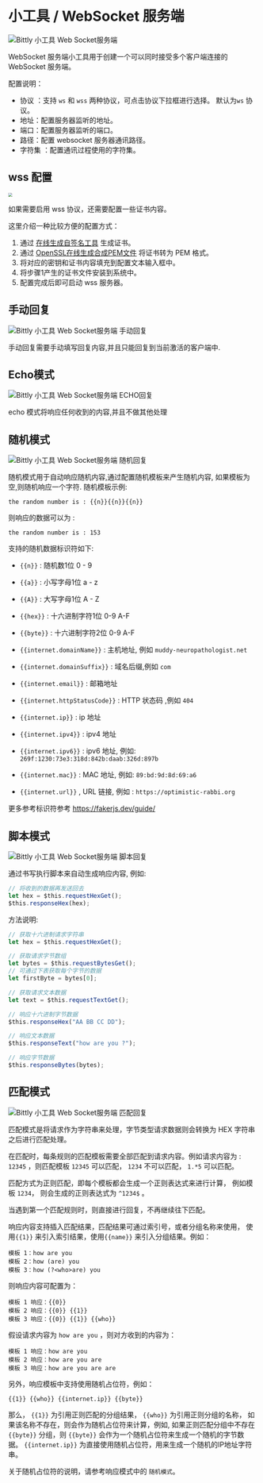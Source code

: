 # 小工具 / WebSocket 服务端

![Bittly 小工具 Web Socket服务端](res/2022082922142401.png)

WebSocket 服务端小工具用于创建一个可以同时接受多个客户端连接的 WebSocket 服务端。 

配置说明：

- 协议 ：支持 `ws` 和 `wss` 两种协议，可点击协议下拉框进行选择。 默认为`ws` 协议。
- 地址：配置服务器监听的地址。
- 端口：配置服务器监听的端口。
- 路径：配置 websocket 服务器通讯路径。
- 字符集 ：配置通讯过程使用的字符集。



## wss 配置

<img src="./res/2022082922150801.png" style="zoom: 50%;" />

如果需要启用 wss 协议，还需要配置一些证书内容。

这里介绍一种比较方便的配置方式：

1. 通过 [在线生成自签名工具](https://regery.com/en/security/ssl-tools/self-signed-certificate-generator) 生成证书。
2. 通过 [OpenSSL在线生成合成PEM文件](https://www.myssl.cn/tools/merge-pem-cert.html) 将证书转为 PEM 格式。
3. 将对应的密钥和证书内容填充到配置文本输入框中。
4. 将步骤1产生的证书文件安装到系统中。
5. 配置完成后即可启动 wss 服务器。



## 手动回复

![Bittly 小工具 Web Socket服务端 手动回复](res/2022072016585201.png)

手动回复需要手动填写回复内容,并且只能回复到当前激活的客户端中.



## Echo模式

![Bittly 小工具 Web Socket服务端 ECHO回复](res/2022072016593001.png)

echo 模式将响应任何收到的内容,并且不做其他处理



## 随机模式

![Bittly 小工具 Web Socket服务端 随机回复](res/2022072017005901.png)

随机模式用于自动响应随机内容,通过配置随机模板来产生随机内容, 如果模板为空,则随机响应一个字符. 随机模板示例:

```
the random number is : {{n}}{{n}}{{n}}
```

则响应的数据可以为 :

```
the random number is : 153
```

支持的随机数据标识符如下:

- `{{n}}` : 随机数1位 0 - 9 
- `{{a}}` : 小写字母1位 a - z 
- `{{A}}` : 大写字母1位 A - Z

-  `{{hex}}` : 十六进制字符1位 0-9 A-F
- `{{byte}}` : 十六进制字符2位 0-9 A-F
- `{{internet.domainName}}` : 主机地址, 例如 `muddy-neuropathologist.net`
- `{{internet.domainSuffix}}` : 域名后缀,例如 `com`
- `{{internet.email}}` : 邮箱地址
- `{{internet.httpStatusCode}}` : HTTP 状态码 ,例如 `404`
- `{{internet.ip}}` : ip 地址
- `{{internet.ipv4}}` : ipv4 地址
- `{{internet.ipv6}}` : ipv6 地址, 例如: `269f:1230:73e3:318d:842b:daab:326d:897b`
- `{{internet.mac}}` : MAC 地址, 例如: `89:bd:9d:8d:69:a6`
- `{{internet.url}}` , URL 链接, 例如 : `https://optimistic-rabbi.org`

 更多参考标识符参考 https://fakerjs.dev/guide/

## 脚本模式

![Bittly 小工具 Web Socket服务端 脚本回复](res/2022072017013401.png)

通过书写执行脚本来自动生成响应内容, 例如:

```javascript
// 将收到的数据再发送回去
let hex = $this.requestHexGet();
$this.responseHex(hex);
```

方法说明:

```javascript
// 获取十六进制请求字符串
let hex = $this.requestHexGet();

// 获取请求字节数组
let bytes = $this.requestBytesGet();
// 可通过下表获取每个字节的数据
let firstByte = bytes[0];

// 获取请求文本数据
let text = $this.requestTextGet();

// 响应十六进制字节数据
$this.responseHex("AA BB CC DD");

// 响应文本数据
$this.responseText("how are you ?");

// 响应字节数据
$this.responseBytes(bytes);
```



## 匹配模式

![Bittly 小工具 Web Socket服务端 匹配回复](res/2022072017032101.png)

匹配模式是将请求作为字符串来处理，字节类型请求数据则会转换为 HEX 字符串之后进行匹配处理。 

在匹配时，每条规则的匹配模板需要全部匹配到请求内容。例如请求内容为 : `12345` ，则匹配模板 `12345` 可以匹配， `1234` 不可以匹配， `1.*5` 可以匹配。

匹配方式为正则匹配，即每个模板都会生成一个正则表达式来进行计算， 例如模板 `1234`， 则会生成的正则表达式为 `^1234$` 。

当遇到第一个匹配规则时，则直接进行回复，不再继续往下匹配。 

响应内容支持插入匹配结果，匹配结果可通过索引号，或者分组名称来使用， 使用`{{1}}` 来引入索引结果，使用`{{name}}` 来引入分组结果。例如：

```
模板 1：how are you
模板 2：how (are) you
模板 3：how (?<who>are) you
```

则响应内容可配置为：

```
模板 1 响应：{{0}}
模板 2 响应：{{0}} {{1}}
模板 3 响应：{{0}} {{1}} {{who}}
```

假设请求内容为 `how are you` ，则对方收到的内容为：

```
模板 1 响应：how are you
模板 2 响应：how are you are
模板 3 响应：how are you are are
```

另外，响应模板中支持使用随机占位符，例如：

```
{{1}} {{who}} {{internet.ip}} {{byte}}
```

那么， `{{1}}` 为引用正则匹配的分组结果， `{{who}}` 为引用正则分组的名称， 如果该名称不存在，则会作为随机占位符来计算，例如, 如果正则匹配分组中不存在 `{{byte}}` 分组，则 `{{byte}}` 会作为一个随机占位符来生成一个随机的字节数据。 `{{internet.ip}}` 为直接使用随机占位符，用来生成一个随机的IP地址字符串。

关于随机占位符的说明，请参考响应模式中的 `随机模式`。